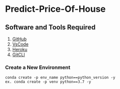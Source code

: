 # Predict-Price-Of-House

## Software and Tools Required

1. [GitHub]()
2. [VsCode]()
2. [Heroku]()
4. [GitCLI]()

### Create a New Environment

```
conda create -p env_name python==python_version -y
ex. conda create -p venv python==3.7 -y
```
